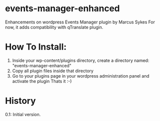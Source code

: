 events-manager-enhanced
=======================

Enhancements on wordpress Events Manager plugin by Marcus Sykes
For now, it adds compatibility with qTranslate plugin.


How To Install:
===============

1. Inside your wp-content/plugins directory, create a directory named:  "events-manager-enhanced"
2. Copy all plugin files inside that directory
3. Go to your plugins page in your wordpress administration panel and activate the plugin
Thats it :-)


History
=======

0.1: Initial version.